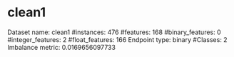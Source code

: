 # clean1
Dataset name: clean1
#instances: 476
#features: 168
  #binary_features: 0
  #integer_features: 2
  #float_features: 166
Endpoint type: binary
#Classes: 2
Imbalance metric: 0.0169656097733
